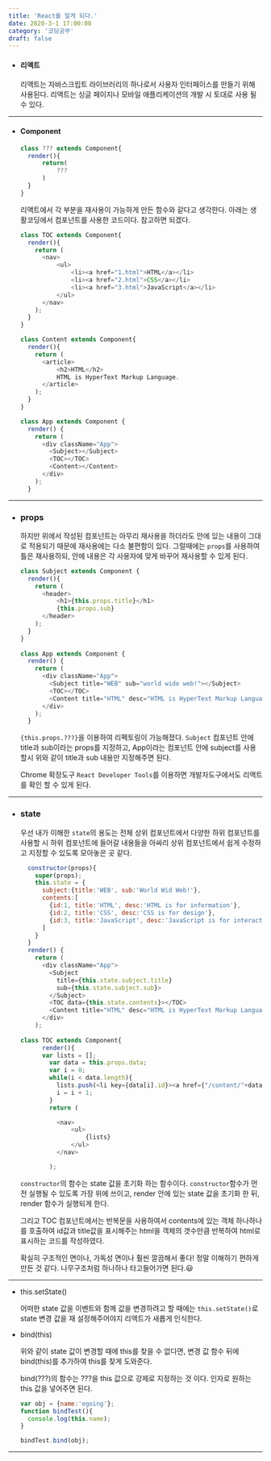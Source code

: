 ```yaml
---
title: 'React를 알게 되다.'
date: 2020-3-1 17:00:00
category: '코딩공부'
draft: false
---
```




- #### 리액트

  리액트는 자바스크립트 라이브러리의 하나로서 사용자 인터페이스를 만들기 위해 사용된다. 리액트는 싱글 페이지나 모바일 애플리케이션의 개발 시 토대로 사용 될 수 있다.

---

- #### Component

  ```javascript
  class ??? extends Component{
  	render(){
  		return(
  			???
  		)
  	}
  }
  ```

  리액트에서 각 부분을 재사용이 가능하게 만든 함수와 같다고 생각한다. 아래는 생활코딩에서 컴포넌트를 사용한 코드이다. 참고하면 되겠다.

  ```javascript
  class TOC extends Component{
    render(){
      return (
        <nav>
            <ul>
                <li><a href="1.html">HTML</a></li>
                <li><a href="2.html">CSS</a></li>
                <li><a href="3.html">JavaScript</a></li>
            </ul>
        </nav>
      );
    }
  }
  
  class Content extends Component{
    render(){
      return (
        <article>
            <h2>HTML</h2>
            HTML is HyperText Markup Language.
        </article>
      );
    }
  }
  
  class App extends Component {
    render() {
      return (
        <div className="App">
          <Subject></Subject>
          <TOC></TOC>
          <Content></Content>
        </div>
      );
    }
  ```

---

- ### props

  하지만 위에서 작성된 컴포넌트는 아무리 재사용을 하더라도 안에 있는 내용이 그대로 적용되기 때문에 재사용에는 다소 불편함이 있다. 그럴때에는 `props`를 사용하여 틀은 재사용하되, 안에 내용은 각 사용자에 맞게 바꾸어 재사용할 수 있게 된다.

  ```javascript
  class Subject extends Component {
    render(){
      return (
        <header>
            <h1>{this.props.title}</h1>
            {this.props.sub}
        </header>  
      );
    }
  }
   
  class App extends Component {
    render() {
      return (
        <div className="App">
          <Subject title="WEB" sub="world wide web!"></Subject>
          <TOC></TOC>
          <Content title="HTML" desc="HTML is HyperText Markup Language."></Content>
        </div>
      );
    }
  ```

  `{this.props.???}`을 이용하여 리펙토링이 가능해졌다. `Subject` 컴포넌트 안에 title과 sub이라는 props를 지정하고, App이라는 컴포넌트 안에 subject를 사용할시 위와 같이 title과 sub 내용만 지정해주면 된다.

  Chrome 확장도구 `React Developer Tools`를 이용하면 개발자도구에서도 리액트를 확인 할 수 있게 된다.

---

- ### state

  우선 내가 이해한 `state`의 용도는 전체 상위 컴포넌트에서 다양한 하위 컴포넌트를 사용할 시 하위 컴포넌트에 들어갈 내용들을 아싸리 상위 컴포넌트에서 쉽게 수정하고 지정할 수 있도록 모아놓은 곳 같다.

  ```javascript
    constructor(props){
      super(props);
      this.state = {
        subject:{title:'WEB', sub:'World Wid Web!'},
        contents:[
          {id:1, title:'HTML', desc:'HTML is for information'},
          {id:2, title:'CSS', desc:'CSS is for design'},
          {id:3, title:'JavaScript', desc:'JavaScript is for interactive'}
        ]
      }
    }
    render() {
      return (
        <div className="App">
          <Subject 
            title={this.state.subject.title} 
            sub={this.state.subject.sub}>
          </Subject>
          <TOC data={this.state.contents}></TOC>
          <Content title="HTML" desc="HTML is HyperText Markup Language."></Content>
        </div>
      );
  	
  class TOC extends Component{
        render(){
        var lists = [];
          var data = this.props.data;
          var i = 0;
          while(i < data.length){
            lists.push(<li key={data[i].id}><a href={"/content/"+data[i].id}>{data[i].title}</a></li>);
            i = i + 1;
          }
          return (
  
            <nav>
                <ul>
                    {lists}
                </ul>
            </nav>
  
  ​        );
  ```
  
    `constructor`의 함수는 state 값을 초기화 하는 함수이다. `constructor`함수가 먼전 실행될 수 있도록 가장 위에 쓰이고, render 안에 있는 state 값을 초기화 한 뒤, render 함수가 실행되게 한다.
  
    그리고 TOC 컴포넌트에서는 반복문을 사용하여서 contents에 있는 객체 하나하나를 호출하여 id값과 title값을 표시해주는 html을 객체의 갯수만큼 반복하여 html로 표시하는 코드를 작성하였다.
  
    확실히 구조적인 면이나, 가독성 면이나 훨씬 깔끔해서 좋다! 정말 이해하기 편하게 만든 것 같다. 나무구조처럼 하나하나 타고들어가면 된다.😃

---

- this.setState()

  어떠한  state 값을 이벤트와 함께 값을 변경하려고 할 때에는 `this.setState()`로 state 변경 값을 재 설정해주어야지 리액트가 새롭게 인식한다.

- bind(this)

  위와 같이 state 값이 변경할 때에 this를 찾을 수 없다면, 변경 값 함수 뒤에 bind(this)를 추가하여 this를 찾게 도와준다.

  bind(???)의 함수는 ???을 this 값으로 강제로 지정하는 것 이다. 인자로 원하는 this 값을 넣어주면 된다.

  ```javascript
  var obj = {name:'egoing'};
  function bindTest(){
  	console.log(this.name);
  }
  
  bindTest.bind(obj);
  ```

---

